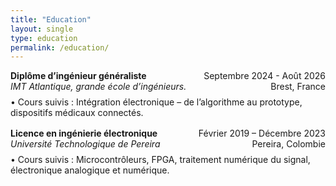 ```yaml
---
title: "Education"
layout: single
type: education
permalink: /education/
---
```



<div style="display: flex; justify-content: space-between;">
  <div><strong>Diplôme d’ingénieur généraliste</strong></div>
  <div>Septembre 2024 - Août 2026</div>
</div>
<div style="display: flex; justify-content: space-between;">
  <div style="font-style: italic;">IMT Atlantique, grande école d’ingénieurs.</div>
  <div>Brest, France</div>
</div>
<div style="margin-top: 8px;">
   • Cours suivis : Intégration électronique – de l’algorithme au prototype, dispositifs médicaux connectés.
</div>

<div style="display: flex; justify-content: space-between; margin-top: 16px;">
  <div><strong>Licence en ingénierie électronique</strong></div>
  <div>Février 2019 – Décembre 2023</div>
</div>
<div style="display: flex; justify-content: space-between;">
  <div style="font-style: italic;">Université Technologique de Pereira</div>
  <div>Pereira, Colombie</div>
</div>
<div style="margin-top: 8px;">
   • Cours suivis : Microcontrôleurs, FPGA, traitement numérique du signal, électronique analogique et numérique.
</div>



  </div>

</body>
</html>

